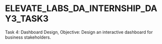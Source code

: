 # ELEVATE_LABS_DA_INTERNSHIP_DAY3_TASK3
Task 4: Dashboard Design, Objective: Design an interactive dashboard for business stakeholders.
